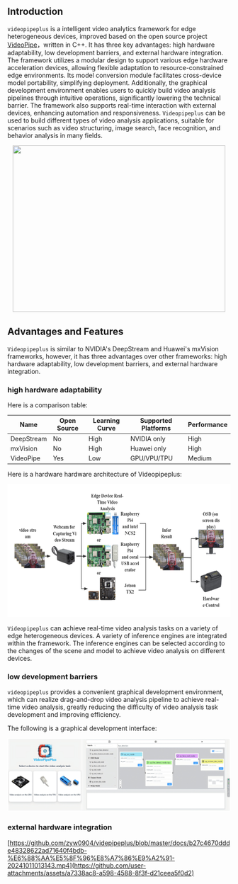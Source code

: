 ## Introduction
`videopipeplus` is a intelligent video analytics framework for edge heterogeneous devices, improved based on the open source project <a href='https://github.com/sherlockchou86/VideoPipe'>VideoPipe</a>，written in C++. It has three key advantages: high hardware adaptability, low development barriers, and external hardware integration. The framework utilizes a modular design to support various edge hardware acceleration devices, allowing flexible adaptation to resource-constrained edge environments. Its model conversion module facilitates cross-device model portability, simplifying deployment. Additionally, the graphical development environment enables users to quickly build video analysis pipelines through intuitive operations, significantly lowering the technical barrier. The framework also supports real-time interaction with external devices, enhancing automation and responsiveness. `Videopipeplus` can be used to build different types of video analysis applications, suitable for scenarios such as video structuring, image search, face recognition, and behavior analysis in many fields.

<p style="" align="center">
  <img src="./docs/1.png" width="480" height="376">
</p>

## Advantages and Features

`Videopipeplus` is similar to NVIDIA's DeepStream and Huawei's mxVision frameworks, however, it has three advantages over other frameworks: high hardware adaptability, low development barriers, and external hardware integration.

### high hardware adaptability

Here is a comparison table:

| **Name**      | **Open Source** | **Learning Curve** | **Supported Platforms** | **Performance** |
|---------------|-----------------|---------------------|--------------------------|-----------------|
| DeepStream    | No              | High                | NVIDIA only              | High            |
| mxVision      | No              | High                | Huawei only              | High            |
| VideoPipe     | Yes             | Low                 | GPU/VPU/TPU              | Medium          |

Here is a hardware hardware architecture of Videopipeplus:

<p style="" align="center">
  <img src="./docs/图片2.png" width="640" height="300">
</p>

`Videopipeplus` can achieve real-time video analysis tasks on a variety of edge heterogeneous devices. A variety of inference engines are integrated within the framework. The inference engines can be selected according to the changes of the scene and model to achieve video analysis on different devices.

### low development barriers

`videopipeplus` provides a convenient graphical development environment, which can realize drag-and-drop video analysis pipeline to achieve real-time video analysis, greatly reducing the difficulty of video analysis task development and improving efficiency.

The following is a graphical development interface:

![](./docs/3.png)

### external hardware integration

[https://github.com/zyw0904/videpipeplus/blob/master/docs/b27c4670ddde48328622ad71640f4bdb-%E6%88%AA%E5%8F%96%E8%A7%86%E9%A2%91-20241011013143.mp4](https://github.com/user-attachments/assets/a7338ac8-a598-4588-8f3f-d21ceea5f0d2)
